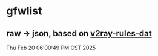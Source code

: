 # gfwlist
## raw -> json, based on [v2ray-rules-dat](https://github.com/Loyalsoldier/v2ray-rules-dat)
Thu Feb 20 06:00:49 PM CST 2025

